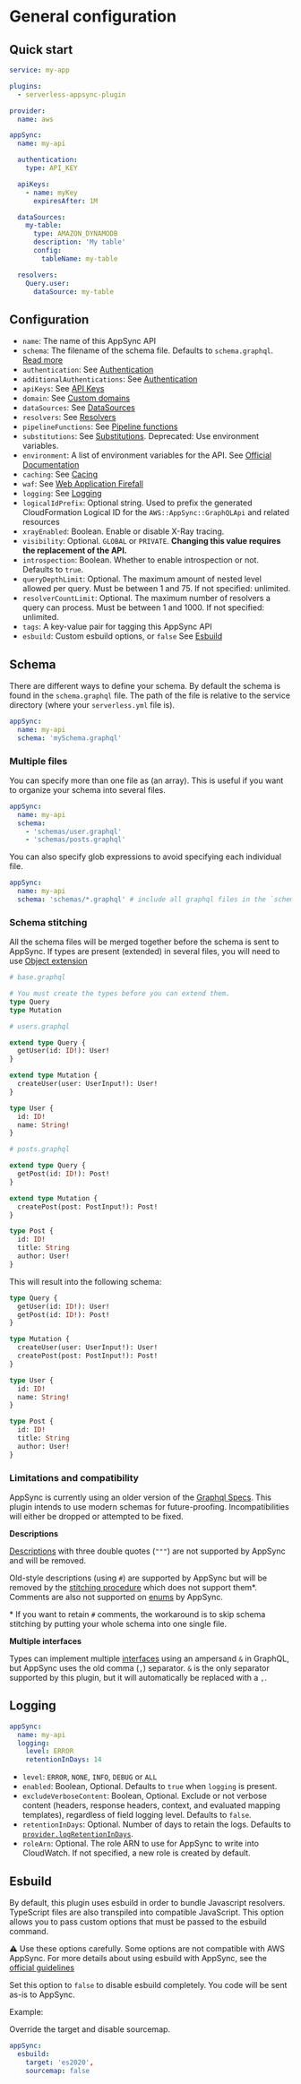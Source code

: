 # General configuration

## Quick start

```yaml
service: my-app

plugins:
  - serverless-appsync-plugin

provider:
  name: aws

appSync:
  name: my-api

  authentication:
    type: API_KEY

  apiKeys:
    - name: myKey
      expiresAfter: 1M

  dataSources:
    my-table:
      type: AMAZON_DYNAMODB
      description: 'My table'
      config:
        tableName: my-table

  resolvers:
    Query.user:
      dataSource: my-table
```

## Configuration

- `name`: The name of this AppSync API
- `schema`: The filename of the schema file. Defaults to `schema.graphql`. [Read more](#Schema)
- `authentication`: See [Authentication](authentication.md)
- `additionalAuthentications`: See [Authentication](authentication.md)
- `apiKeys`: See [API Keys](API-keys.md)
- `domain`: See [Custom domains](custom-domain.md)
- `dataSources`: See [DataSources](dataSources.md)
- `resolvers`: See [Resolvers](resolvers.md)
- `pipelineFunctions`: See [Pipeline functions](pipeline-functions.md)
- `substitutions`: See [Substitutions](substitutions.md). Deprecated: Use environment variables.
- `environment`: A list of environment variables for the API. See [Official Documentation](https://docs.aws.amazon.com/appsync/latest/devguide/environment-variables.html)
- `caching`: See [Cacing](caching.md)
- `waf`: See [Web Application Firefall](WAF.md)
- `logging`: See [Logging](#Logging)
- `logicalIdPrefix`: Optional string. Used to prefix the generated CloudFormation Logical ID for the `AWS::AppSync::GraphQLApi` and related resources
- `xrayEnabled`: Boolean. Enable or disable X-Ray tracing.
- `visibility`: Optional. `GLOBAL` or `PRIVATE`. **Changing this value requires the replacement of the API.**
- `introspection`: Boolean. Whether to enable introspection or not. Defaults to `true`.
- `queryDepthLimit`: Optional. The maximum amount of nested level allowed per query. Must be between 1 and 75. If not specified: unlimited.
- `resolverCountLimit`: Optional. The maximum number of resolvers a query can process. Must be between 1 and 1000. If not specified: unlimited.
- `tags`: A key-value pair for tagging this AppSync API
- `esbuild`: Custom esbuild options, or `false` See [Esbuild](#Esbuild)

## Schema

There are different ways to define your schema. By default the schema is found in the `schema.graphql` file. The path of the file is relative to the service directory (where your `serverless.yml` file is).

```yaml
appSync:
  name: my-api
  schema: 'mySchema.graphql'
```

### Multiple files

You can specify more than one file as (an array). This is useful if you want to organize your schema into several files.

```yaml
appSync:
  name: my-api
  schema:
    - 'schemas/user.graphql'
    - 'schemas/posts.graphql'
```

You can also specify glob expressions to avoid specifying each individual file.

```yaml
appSync:
  name: my-api
  schema: 'schemas/*.graphql' # include all graphql files in the `schemas` directory
```

### Schema stitching

All the schema files will be merged together before the schema is sent to AppSync. If types are present (extended) in several files, you will need to use [Object extension](https://spec.graphql.org/October2021/#sec-Object-Extensions)

```graphql
# base.graphql

# You must create the types before you can extend them.
type Query
type Mutation
```

```graphql
# users.graphql

extend type Query {
  getUser(id: ID!): User!
}

extend type Mutation {
  createUser(user: UserInput!): User!
}

type User {
  id: ID!
  name: String!
}
```

```graphql
# posts.graphql

extend type Query {
  getPost(id: ID!): Post!
}

extend type Mutation {
  createPost(post: PostInput!): Post!
}

type Post {
  id: ID!
  title: String
  author: User!
}
```

This will result into the following schema:

```graphql
type Query {
  getUser(id: ID!): User!
  getPost(id: ID!): Post!
}

type Mutation {
  createUser(user: UserInput!): User!
  createPost(post: PostInput!): Post!
}

type User {
  id: ID!
  name: String!
}

type Post {
  id: ID!
  title: String
  author: User!
}
```

### Limitations and compatibility

AppSync is currently using an older version of the [Graphql Specs](https://spec.graphql.org/).
This plugin intends to use modern schemas for future-proofing. Incompatibilities will either be dropped or attempted to be fixed.

**Descriptions**

[Descriptions](https://spec.graphql.org/October2021/#sec-Descriptions) with three double quotes (`"""`) are not supported by AppSync and will be removed.

Old-style descriptions (using `#`) are supported by AppSync but will be removed by the [stitching procedure](#schema-stitching) which does not support them\*. Comments are also not supported on [enums](https://spec.graphql.org/October2021/#sec-Enums) by AppSync.

\* If you want to retain `#` comments, the workaround is to skip schema stitching by putting your whole schema into one single file.

**Multiple interfaces**

Types can implement multiple [interfaces](https://spec.graphql.org/October2021/#sec-Interfaces) using an ampersand `&` in GraphQL, but AppSync uses the old comma (`,`) separator. `&` is the only separator supported by this plugin, but it will automatically be replaced with a `,`.

## Logging

```yaml
appSync:
  name: my-api
  logging:
    level: ERROR
    retentionInDays: 14
```

- `level`: `ERROR`, `NONE`, `INFO`, `DEBUG` or `ALL`
- `enabled`: Boolean, Optional. Defaults to `true` when `logging` is present.
- `excludeVerboseContent`: Boolean, Optional. Exclude or not verbose content (headers, response headers, context, and evaluated mapping templates), regardless of field logging level. Defaults to `false`.
- `retentionInDays`: Optional. Number of days to retain the logs. Defaults to [`provider.logRetentionInDays`](https://www.serverless.com/framework/docs/providers/aws/guide/serverless.yml#general-function-settings).
- `roleArn`: Optional. The role ARN to use for AppSync to write into CloudWatch. If not specified, a new role is created by default.

## Esbuild

By default, this plugin uses esbuild in order to bundle Javascript resolvers. TypeScript files are also transpiled into compatible JavaScript. This option allows you to pass custom options that must be passed to the esbuild command.

⚠️ Use these options carefully. Some options are not compatible with AWS AppSync. For more details about using esbuild with AppSync, see the [official guidelines](https://docs.aws.amazon.com/appsync/latest/devguide/resolver-reference-overview-js.html#additional-utilities)

Set this option to `false` to disable esbuild completely. You code will be sent as-is to AppSync.

Example:

Override the target and disable sourcemap.

```yml
appSync:
  esbuild:
    target: 'es2020',
    sourcemap: false
```
